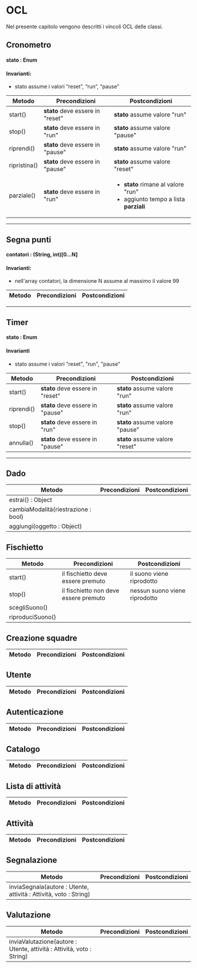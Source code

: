 
# OCL
Nel presente capitolo vengono descritti i vincoli OCL delle classi.

## **Cronometro**
#### stato : Enum 
#### **Invarianti**:
- stato assume i valori “reset”, “run”, “pause”

| Metodo | Precondizioni | Postcondizioni |
| --- | --- | ---|
|start()|**stato** deve essere in "reset"|**stato** assume valore "run"|
|stop()|**stato** deve essere in "run"|**stato** assume valore "pause"|
|riprendi()|**stato** deve essere in "pause"|**stato** assume valore "run"|
|ripristina()|**stato** deve essere in "pause"|**stato** assume valore "reset"|
|parziale()|**stato** deve essere in "run"|<ul><li>**stato** rimane al valore "run"</li><li>aggiunto tempo a lista **parziali**</li></ul>|
---

## **Segna punti**
#### contatori : (String, int)[0...N]
#### **Invarianti**:
- nell'array contatori, la dimensione N assume al massimo il valore 99

| Metodo | Precondizioni | Postcondizioni |
| --- | --- | --- |
---
## **Timer**
#### stato : Enum
#### **Invarianti**
- stato assume i valori "reset", "run", "pause"

| Metodo | Precondizioni | Postcondizioni |
| --- | --- | --- |
|start()|**stato** deve essere in "reset"|**stato** assume valore "run"|
|riprendi()|**stato** deve essere in "pause"|**stato** assume valore "run"|
|stop()|**stato** deve essere in "run"|**stato** assume valore "pause"|
|annulla()|**stato** deve essere in "pause"|**stato** assume valore "reset"|
---

## **Dado**

| Metodo | Precondizioni | Postcondizioni |
| --- | --- | --- |
|estrai() : Object|||
|cambiaModalità(riestrazione : bool)|||
|aggiungi(oggetto : Object)|

## **Fischietto**

| Metodo | Precondizioni | Postcondizioni |
| --- | --- | --- |
|start()|il fischietto deve essere premuto|il suono viene riprodotto|
|stop()|il fischietto non deve essere premuto|nessun suono viene riprodotto|
|scegliSuono()| | |
|riproduciSuono()| | |

## **Creazione squadre**

| Metodo | Precondizioni | Postcondizioni |
| --- | --- | --- |

## **Utente**

| Metodo | Precondizioni | Postcondizioni |
| --- | --- | --- |

## **Autenticazione**

| Metodo | Precondizioni | Postcondizioni |
| --- | --- | --- |

## **Catalogo**

| Metodo | Precondizioni | Postcondizioni |
| --- | --- | --- |

## **Lista di attività**

| Metodo | Precondizioni | Postcondizioni |
| --- | --- | --- |

## **Attività**

| Metodo | Precondizioni | Postcondizioni |
| --- | --- | --- |

## **Segnalazione**

| Metodo | Precondizioni | Postcondizioni |
| --- | --- | --- |
|inviaSegnala(autore : Utente, attività : Attività, voto : String)|||

## **Valutazione**

| Metodo | Precondizioni | Postcondizioni |
| --- | --- | --- |
|inviaValutazione(autore : Utente, attività : Attività, voto : String)

<div class="page-break"></div>
